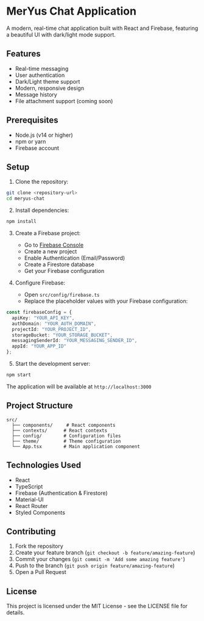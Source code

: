 # MerYus Chat Application

A modern, real-time chat application built with React and Firebase, featuring a beautiful UI with dark/light mode support.

## Features

- Real-time messaging
- User authentication
- Dark/Light theme support
- Modern, responsive design
- Message history
- File attachment support (coming soon)

## Prerequisites

- Node.js (v14 or higher)
- npm or yarn
- Firebase account

## Setup

1. Clone the repository:
```bash
git clone <repository-url>
cd meryus-chat
```

2. Install dependencies:
```bash
npm install
```

3. Create a Firebase project:
   - Go to [Firebase Console](https://console.firebase.google.com/)
   - Create a new project
   - Enable Authentication (Email/Password)
   - Create a Firestore database
   - Get your Firebase configuration

4. Configure Firebase:
   - Open `src/config/firebase.ts`
   - Replace the placeholder values with your Firebase configuration:
```typescript
const firebaseConfig = {
  apiKey: "YOUR_API_KEY",
  authDomain: "YOUR_AUTH_DOMAIN",
  projectId: "YOUR_PROJECT_ID",
  storageBucket: "YOUR_STORAGE_BUCKET",
  messagingSenderId: "YOUR_MESSAGING_SENDER_ID",
  appId: "YOUR_APP_ID"
};
```

5. Start the development server:
```bash
npm start
```

The application will be available at `http://localhost:3000`

## Project Structure

```
src/
  ├── components/     # React components
  ├── contexts/      # React contexts
  ├── config/        # Configuration files
  ├── theme/         # Theme configuration
  └── App.tsx        # Main application component
```

## Technologies Used

- React
- TypeScript
- Firebase (Authentication & Firestore)
- Material-UI
- React Router
- Styled Components

## Contributing

1. Fork the repository
2. Create your feature branch (`git checkout -b feature/amazing-feature`)
3. Commit your changes (`git commit -m 'Add some amazing feature'`)
4. Push to the branch (`git push origin feature/amazing-feature`)
5. Open a Pull Request

## License

This project is licensed under the MIT License - see the LICENSE file for details.
